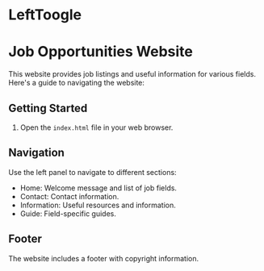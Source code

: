 # LeftToogle

# Job Opportunities Website

This website provides job listings and useful information for various fields. Here's a guide to navigating the website:

## Getting Started

1. Open the `index.html` file in your web browser.

## Navigation

Use the left panel to navigate to different sections:

- Home: Welcome message and list of job fields.
- Contact: Contact information.
- Information: Useful resources and information.
- Guide: Field-specific guides.

## Footer

The website includes a footer with copyright information.

